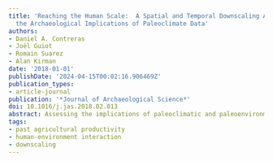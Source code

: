 ```yaml
---
title: 'Reaching the Human Scale:  A Spatial and Temporal Downscaling Approach to
  the Archaeological Implications of Paleoclimate Data'
authors:
- Daniel A. Contreras
- Joël Guiot
- Romain Suarez
- Alan Kirman
date: '2018-01-01'
publishDate: '2024-04-15T00:02:16.906469Z'
publication_types:
- article-journal
publication: '*Journal of Archaeological Science*'
doi: 10.1016/j.jas.2018.02.013
abstract: Assessing the implications of paleoclimatic and paleoenvironmental data at temporal and spatial scales that would have directly intersected with human decision-making and activity is a fundamental archaeological challenge. This paper addresses this challenge by presenting a spatial and temporal downscaling method that can provide quantitative high-spatio-temporal-resolution estimates of the local consequences of climatic change. Using a case study in Provence (France) we demonstrate that a centennial-scale Mediterranean-wide model of Holocene climate, in conjunction with modern geospatial and climate data, can be used to generate explicit and solidly-grounded monthly estimates of temper- ature, precipitation, and cloudiness at landscape scales and with annual resolution, enabling consideration of climate variability at human scales and meeting the data requirements of socioecological models focused on human activity. While the results are not reconstructions e that is, particular values are single realizations, consistent with the coarse-grained data but not individually empirically derived nor unique solutions e they provide a more suitable basis for assessing the human consequences of climate change than can coarse-grained data.
tags: 
- past agricultural productivity
- human-environment interaction
- downscaling
---
```

